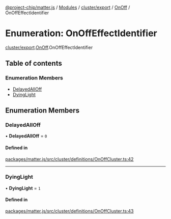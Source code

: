 [@project-chip/matter.js](../README.md) / [Modules](../modules.md) / [cluster/export](../modules/cluster_export.md) / [OnOff](../modules/cluster_export.OnOff.md) / OnOffEffectIdentifier

# Enumeration: OnOffEffectIdentifier

[cluster/export](../modules/cluster_export.md).[OnOff](../modules/cluster_export.OnOff.md).OnOffEffectIdentifier

## Table of contents

### Enumeration Members

- [DelayedAllOff](cluster_export.OnOff.OnOffEffectIdentifier.md#delayedalloff)
- [DyingLight](cluster_export.OnOff.OnOffEffectIdentifier.md#dyinglight)

## Enumeration Members

### DelayedAllOff

• **DelayedAllOff** = ``0``

#### Defined in

[packages/matter.js/src/cluster/definitions/OnOffCluster.ts:42](https://github.com/project-chip/matter.js/blob/b7330d72/packages/matter.js/src/cluster/definitions/OnOffCluster.ts#L42)

___

### DyingLight

• **DyingLight** = ``1``

#### Defined in

[packages/matter.js/src/cluster/definitions/OnOffCluster.ts:43](https://github.com/project-chip/matter.js/blob/b7330d72/packages/matter.js/src/cluster/definitions/OnOffCluster.ts#L43)
